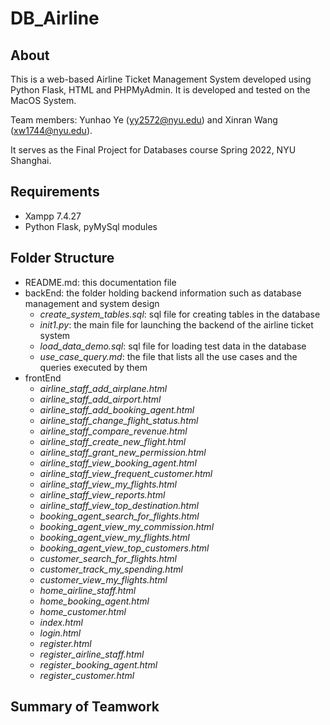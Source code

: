 # DB_Airline

## About

This is a web-based Airline Ticket Management System developed using Python Flask, HTML and PHPMyAdmin. It is developed and tested on the MacOS System.

Team members: Yunhao Ye (yy2572@nyu.edu) and Xinran Wang (xw1744@nyu.edu).

It serves as the Final Project for Databases course Spring 2022, NYU Shanghai.

## Requirements

- Xampp 7.4.27
- Python Flask, pyMySql modules

## Folder Structure

- README.md: this documentation file
- backEnd: the folder holding backend information such as database management and system design
  - *create_system_tables.sql*: sql file for creating tables in the database
  - *init1.py*: the main file for launching the backend of the airline ticket system
  - *load_data_demo.sql*: sql file for loading test data in the database
  - *use_case_query.md*: the file that lists all the use cases and the queries executed by them
- frontEnd
  - *airline_staff_add_airplane.html*
  - *airline_staff_add_airport.html*
  - *airline_staff_add_booking_agent.html*
  - *airline_staff_change_flight_status.html*
  - *airline_staff_compare_revenue.html*
  - *airline_staff_create_new_flight.html*
  - *airline_staff_grant_new_permission.html*
  - *airline_staff_view_booking_agent.html*
  - *airline_staff_view_frequent_customer.html*
  - *airline_staff_view_my_flights.html*
  - *airline_staff_view_reports.html*
  - *airline_staff_view_top_destination.html*
  - *booking_agent_search_for_flights.html*
  - *booking_agent_view_my_commission.html*
  - *booking_agent_view_my_flights.html*
  - *booking_agent_view_top_customers.html*
  - *customer_search_for_flights.html*
  - *customer_track_my_spending.html*
  - *customer_view_my_flights.html*
  - *home_airline_staff.html*
  - *home_booking_agent.html*
  - *home_customer.html*
  - *index.html*
  - *login.html*
  - *register.html*
  - *register_airline_staff.html*
  - *register_booking_agent.html*
  - *register_customer.html*

## Summary of Teamwork
